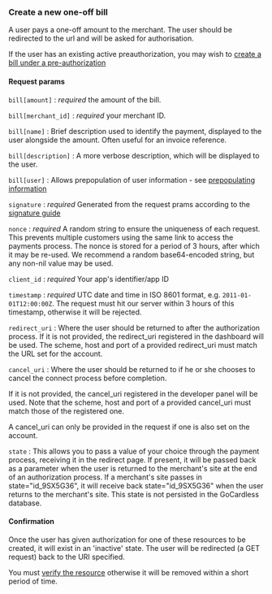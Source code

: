 ### Create a new one-off bill

A user pays a one-off amount to the merchant. The user should be redirected to the url and will be asked for authorisation.

If the user has an existing active preauthorization, you may wish to [create a bill under a pre-authorization]()

#### Request params

`bill[amount]`
:	_required_ the amount of the bill.

`bill[merchant_id]`
:	_required_ your merchant ID.

`bill[name]`
:	Brief description used to identify the payment, displayed to the user alongside the amount. Often useful for an invoice reference.

`bill[description]`
:	A more verbose description, which will be displayed to the user.

`bill[user]`
: Allows prepopulation of user information - see [prepopulating information]()

`signature`
: _required_ Generated from the request prams according to the [signature guide]()

`nonce`
: _required_ A random string to ensure the uniqueness of each request. This prevents multiple customers using the same link to access the payments process. The nonce is stored for a period of 3 hours, after which it may be re-used. We recommend a random base64-encoded string, but any non-nil value may be used.

`client_id`
: _required_ Your app's identifier/app ID

`timestamp`
: _required_ UTC date and time in ISO 8601 format, e.g. `2011-01-01T12:00:00Z`. The request must hit our server within 3 hours of this timestamp, otherwise it will be rejected.

`redirect_uri`
: Where the user should be returned to after the authorization process. If it is not provided, the redirect_uri registered in the dashboard will be used. The scheme, host and port of a provided redirect_uri must match the URL set for the account.

`cancel_uri`
: Where the user should be returned to if he or she chooses to cancel the connect process before completion.

If it is not provided, the cancel_uri registered in the developer panel will be used. Note that the scheme, host and port of a provided  cancel_uri must match those of the registered one.

A cancel_uri can only be provided in the request if one is also set on the account.

`state`
: This allows you to pass a value of your choice through the payment process, receiving it in the redirect page. If present, it will be passed back as a parameter when the user is returned to the merchant's site at the end of an authorization process. If a merchant's site passes in state="id_9SX5G36", it will receive back state="id_9SX5G36" when the user returns to the merchant's site. This state is not persisted in the GoCardless database.


#### Confirmation

Once the user has given authorization for one of these resources to be created, it will exist in an 'inactive' state. The user will be redirected (a GET request) back to the URI specified.

You must [verify the resource]() otherwise it will be removed within a short period of time.
